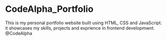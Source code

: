 # CodeAlpha_Portfolio
This is my personal portfolio website built using HTML, CSS and JavaScript. it showcases my skills, projects and exprience in frontend developmwnt. @CodeAlpha

